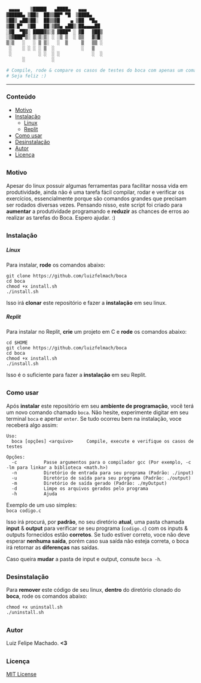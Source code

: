 ```bash
 ▄▄▄▄    ▒█████   ▄████▄   ▄▄▄      
▓█████▄ ▒██▒  ██▒▒██▀ ▀█  ▒████▄    
▒██▒ ▄██▒██░  ██▒▒▓█    ▄ ▒██  ▀█▄  
▒██░█▀  ▒██   ██░▒▓▓▄ ▄██▒░██▄▄▄▄██ 
░▓█  ▀█▓░ ████▓▒░▒ ▓███▀ ░ ▓█   ▓██▒
░▒▓███▀▒░ ▒░▒░▒░ ░ ░▒ ▒  ░ ▒▒   ▓▒█░
▒░▒   ░   ░ ▒ ▒░   ░  ▒     ▒   ▒▒ ░
 ░    ░ ░ ░ ░ ▒  ░          ░   ▒   
 ░          ░ ░  ░ ░            ░  ░
      ░          ░                  

# Compile, rode & compare os casos de testes do boca com apenas um comando.
# Seja feliz :)
```
---
### Conteúdo

- [Motivo](#motivo)
- [Instalação](#instalacao)
  - [Linux](#linux)
  - [Replit](#replit)
- [Como usar](#como-usar)
- [Desinstalação](#desinstalacao)
- [Autor](#autor)
- [Licença](#licenca)

<a name="motivo"></a>
---
### Motivo

Apesar do linux possuir algumas ferramentas para facilitar nossa vida em produtividade, ainda não é uma tarefa fácil compilar, rodar e verificar os exercícios, essencialmente porque são comandos grandes que precisam ser rodados diversas vezes. Pensando nisso, este script foi criado para **aumentar** a produtividade programando e **reduzir** as chances de erros ao realizar as tarefas do Boca. Espero ajudar. :)

<a name="instalacao"></a>
---
### Instalação

<a name="linux"></a>

##### Linux

Para instalar, **rode** os comandos abaixo:

```
git clone https://github.com/luizfelmach/boca
cd boca
chmod +x install.sh
./install.sh
```
Isso irá **clonar** este repositório e fazer a **instalação** em seu linux.

<a name="replit"></a>

##### Replit

Para instalar no Replit, **crie** um projeto em C e **rode** os comandos abaixo:
```
cd $HOME
git clone https://github.com/luizfelmach/boca
cd boca
chmod +x install.sh
./install.sh
```
Isso é o suficiente para fazer a **instalação** em seu Replit.

<a name="como-usar"></a>
---
### Como usar

Após **instalar** este repositório em seu **ambiente de programação**, você terá um novo comando chamado `boca`. Não hesite, experimente digitar em seu terminal `boca` e apertar `enter`. Se tudo ocorreu bem na instalação, voce receberá algo assim:
```
Uso:
  boca [opções] <arquivo>     Compile, execute e verifique os casos de testes

Opções:
  -c          Passe argumentos para o compilador gcc (Por exemplo, -c -lm para linkar a biblioteca <math.h>)
  -n          Diretório de entrada para seu programa (Padrão: ./input)
  -u          Diretório de saída para seu programa (Padrão: ./output)
  -m          Diretório de saída gerado (Padrão: ./myOutput)
  -d          Limpe os arquivos gerados pelo programa
  -h          Ajuda
```
Exemplo de um uso simples:
<br>
`boca codigo.c`

Isso irá procurá, por **padrão**, no seu diretório **atual**, uma pasta chamada **input** & **output** para verificar se seu programa (`codigo.c`) com os inputs & outputs fornecidos estão **corretos**.
Se tudo estiver correto, voce não deve esperar **nenhuma saída**, porém caso sua saída não esteja correta, o boca irá retornar as **diferenças** nas saídas.

Caso queira **mudar** a pasta de input e output, consute `boca -h`.

<a name="desinstalacao"></a>
---
### Desinstalação

Para **remover** este código de seu linux, **dentro** do diretório clonado do **boca**, rode os comandos abaixo:
```
chmod +x uninstall.sh
./uninstall.sh
```
<a name="autor"></a>
---
### Autor

Luiz Felipe Machado. **<3**

<a name="licenca"></a>
---
### Licença

[MIT License](./LICENSE)
